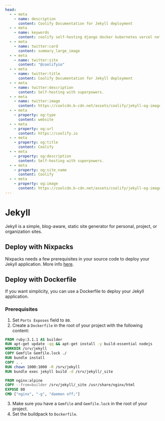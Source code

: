 ```yaml
---
head:
  - - meta
    - name: description
      content: Coolify Documentation for Jekyll deployment
  - - meta
    - name: keywords
      content: coolify self-hosting django docker kubernetes vercel netlify heroku render digitalocean aws gcp azure jekyll dockerfile
  - - meta
    - name: twitter:card
      content: summary_large_image
  - - meta
    - name: twitter:site
      content: "@coolifyio"
  - - meta
    - name: twitter:title
      content: Coolify Documentation for Jekyll deployment
  - - meta
    - name: twitter:description
      content: Self-hosting with superpowers.
  - - meta
    - name: twitter:image
      content: https://coolcdn.b-cdn.net/assets/coolify/jekyll-og-image.png
  - - meta
    - property: og:type
      content: website
  - - meta
    - property: og:url
      content: https://coolify.io
  - - meta
    - property: og:title
      content: Coolify
  - - meta
    - property: og:description
      content: Self-hosting with superpowers.
  - - meta
    - property: og:site_name
      content: Coolify
  - - meta
    - property: og:image
      content: https://coolcdn.b-cdn.net/assets/coolify/jekyll-og-image.png
---
```


# Jekyll

Jekyll is a simple, blog-aware, static site generator for personal, project, or organization sites. 

## Deploy with Nixpacks
Nixpacks needs a few prerequisites in your source code to deploy your Jekyll application. More info [here](https://nixpacks.com/docs/providers/ruby).

## Deploy with Dockerfile

If you want simplicity, you can use a Dockerfile to deploy your Jekyll application.

### Prerequisites
1. Set `Ports Exposes` field to `80`.
2. Create a `Dockerfile` in the root of your project with the following content:

```Dockerfile
FROM ruby:3.1.1 AS builder
RUN apt-get update -qq && apt-get install -y build-essential nodejs
WORKDIR /srv/jekyll
COPY Gemfile Gemfile.lock ./
RUN bundle install
COPY . .
RUN chown 1000:1000 -R /srv/jekyll
RUN bundle exec jekyll build -d /srv/jekyll/_site

FROM nginx:alpine
COPY --from=builder /srv/jekyll/_site /usr/share/nginx/html
EXPOSE 80
CMD ["nginx", "-g", "daemon off;"]
```
3. Make sure you have a `Gemfile` and `Gemfile.lock` in the root of your project.
4. Set the buildpack to `Dockerfile`.